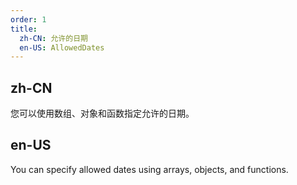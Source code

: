```yaml
---
order: 1
title:
  zh-CN: 允许的日期
  en-US: AllowedDates
---
```


## zh-CN

您可以使用数组、对象和函数指定允许的日期。

## en-US

You can specify allowed dates using arrays, objects, and functions.
